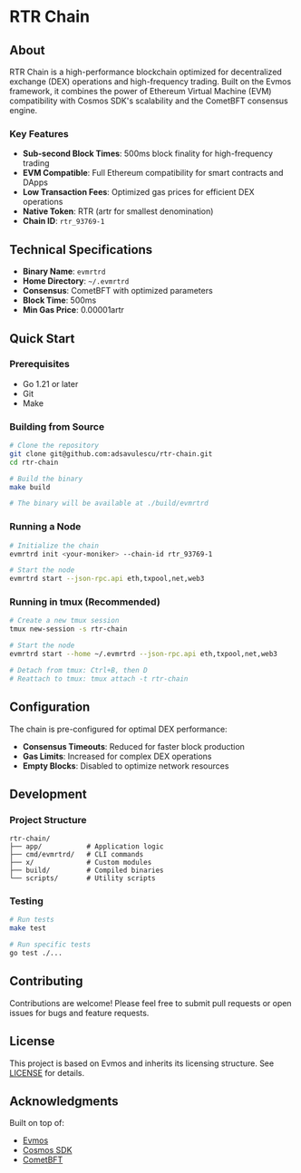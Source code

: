 # RTR Chain

## About

RTR Chain is a high-performance blockchain optimized for decentralized exchange (DEX) operations and high-frequency trading. Built on the Evmos framework, it combines the power of Ethereum Virtual Machine (EVM) compatibility with Cosmos SDK's scalability and the CometBFT consensus engine.

### Key Features

- **Sub-second Block Times**: 500ms block finality for high-frequency trading
- **EVM Compatible**: Full Ethereum compatibility for smart contracts and DApps
- **Low Transaction Fees**: Optimized gas prices for efficient DEX operations
- **Native Token**: RTR (artr for smallest denomination)
- **Chain ID**: `rtr_93769-1`

## Technical Specifications

- **Binary Name**: `evmrtrd`
- **Home Directory**: `~/.evmrtrd`
- **Consensus**: CometBFT with optimized parameters
- **Block Time**: 500ms
- **Min Gas Price**: 0.00001artr

## Quick Start

### Prerequisites

- Go 1.21 or later
- Git
- Make

### Building from Source

```bash
# Clone the repository
git clone git@github.com:adsavulescu/rtr-chain.git
cd rtr-chain

# Build the binary
make build

# The binary will be available at ./build/evmrtrd
```

### Running a Node

```bash
# Initialize the chain
evmrtrd init <your-moniker> --chain-id rtr_93769-1

# Start the node
evmrtrd start --json-rpc.api eth,txpool,net,web3
```

### Running in tmux (Recommended)

```bash
# Create a new tmux session
tmux new-session -s rtr-chain

# Start the node
evmrtrd start --home ~/.evmrtrd --json-rpc.api eth,txpool,net,web3

# Detach from tmux: Ctrl+B, then D
# Reattach to tmux: tmux attach -t rtr-chain
```

## Configuration

The chain is pre-configured for optimal DEX performance:

- **Consensus Timeouts**: Reduced for faster block production
- **Gas Limits**: Increased for complex DEX operations
- **Empty Blocks**: Disabled to optimize network resources

## Development

### Project Structure

```
rtr-chain/
├── app/           # Application logic
├── cmd/evmrtrd/   # CLI commands
├── x/             # Custom modules
├── build/         # Compiled binaries
└── scripts/       # Utility scripts
```

### Testing

```bash
# Run tests
make test

# Run specific tests
go test ./...
```

## Contributing

Contributions are welcome! Please feel free to submit pull requests or open issues for bugs and feature requests.

## License

This project is based on Evmos and inherits its licensing structure. See [LICENSE](./LICENSE) for details.

## Acknowledgments

Built on top of:
- [Evmos](https://github.com/evmos/evmos)
- [Cosmos SDK](https://github.com/cosmos/cosmos-sdk)
- [CometBFT](https://github.com/cometbft/cometbft)